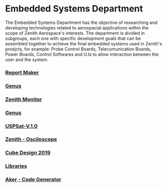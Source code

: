 # Embedded Systems Department
The Embedded Systems Department has the objective of researching and developing technologies related to aerospacial applications within the scope of Zenith Aerospace's interests.
The department is divided in subgroups, each one with specific development goals that can be assembled together to achieve the final embedded systems used in Zenith's proejcts, for example: Probe Control Boards, Telecomunication Boards, Power Boards, Control Softwares and U.Is to allow interaction between the user and the system.


### [Report Maker](https://github.com/zenitheesc/Report_Maker/wiki)
### [Genus](https://github.com/zenitheesc/Genus/wiki)
### [Zenith Monitor](https://github.com/zenitheesc/Genus/wiki)
### [Genus](https://github.com/zenitheesc/Genus/wiki)
### [USPSat-V.1.0](https://github.com/zenitheesc/USPSat-v.1.0/wiki)
### [Zenith - Osciloscope](https://github.com/zenitheesc/Zenith-Osciloscope/wiki)
### [Cube Design 2019](https://github.com/zenitheesc/CubeDesign-2019/wiki)
### [Libraries]()
### [Aker - Code Generator](https://github.com/zenitheesc/Aker/wiki)
